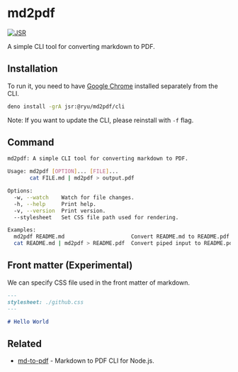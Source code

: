 # md2pdf

[![JSR](https://jsr.io/badges/@ryu/md2pdf)](https://jsr.io/@ryu/md2pdf)

A simple CLI tool for converting markdown to PDF.

## Installation

To run it, you need to have [Google Chrome](https://www.google.com/chrome/) installed separately from the CLI.

```sh
deno install -grA jsr:@ryu/md2pdf/cli
```

Note: If you want to update the CLI, please reinstall with `-f` flag.

## Command

```sh
md2pdf: A simple CLI tool for converting markdown to PDF.

Usage: md2pdf [OPTION]... [FILE]...
       cat FILE.md | md2pdf > output.pdf

Options:
  -w, --watch    Watch for file changes.
  -h, --help     Print help.
  -v, --version  Print version.
  --stylesheet   Set CSS file path used for rendering.

Examples:
  md2pdf README.md                     Convert README.md to README.pdf
  cat README.md | md2pdf > README.pdf  Convert piped input to README.pdf
```

## Front matter (Experimental)

We can specify CSS file used in the front matter of markdown.

```md
---
stylesheet: ./github.css
---

# Hello World
```

## Related

- [md-to-pdf](https://github.com/simonhaenisch/md-to-pdf) - Markdown to PDF CLI
  for Node.js.
